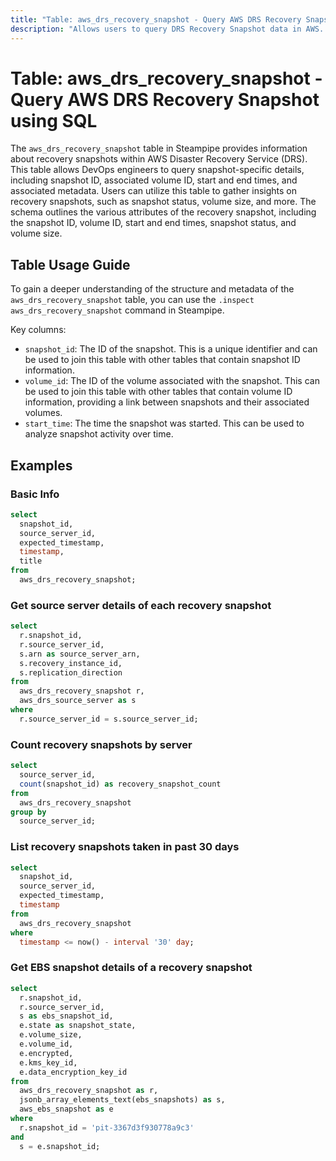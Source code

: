 ```yaml
---
title: "Table: aws_drs_recovery_snapshot - Query AWS DRS Recovery Snapshot using SQL"
description: "Allows users to query DRS Recovery Snapshot data in AWS. It provides information about recovery snapshots within AWS Disaster Recovery Service (DRS). This table can be used to gather insights on recovery snapshots, including their details, associated metadata, and more."
---
```


# Table: aws_drs_recovery_snapshot - Query AWS DRS Recovery Snapshot using SQL

The `aws_drs_recovery_snapshot` table in Steampipe provides information about recovery snapshots within AWS Disaster Recovery Service (DRS). This table allows DevOps engineers to query snapshot-specific details, including snapshot ID, associated volume ID, start and end times, and associated metadata. Users can utilize this table to gather insights on recovery snapshots, such as snapshot status, volume size, and more. The schema outlines the various attributes of the recovery snapshot, including the snapshot ID, volume ID, start and end times, snapshot status, and volume size.

## Table Usage Guide

To gain a deeper understanding of the structure and metadata of the `aws_drs_recovery_snapshot` table, you can use the `.inspect aws_drs_recovery_snapshot` command in Steampipe.

Key columns:

- `snapshot_id`: The ID of the snapshot. This is a unique identifier and can be used to join this table with other tables that contain snapshot ID information.
- `volume_id`: The ID of the volume associated with the snapshot. This can be used to join this table with other tables that contain volume ID information, providing a link between snapshots and their associated volumes.
- `start_time`: The time the snapshot was started. This can be used to analyze snapshot activity over time.

## Examples

### Basic Info

```sql
select
  snapshot_id,
  source_server_id,
  expected_timestamp,
  timestamp,
  title
from
  aws_drs_recovery_snapshot;
```

### Get source server details of each recovery snapshot

```sql
select
  r.snapshot_id,
  r.source_server_id,
  s.arn as source_server_arn,
  s.recovery_instance_id,
  s.replication_direction
from
  aws_drs_recovery_snapshot r,
  aws_drs_source_server as s
where
  r.source_server_id = s.source_server_id;
```

### Count recovery snapshots by server

```sql
select
  source_server_id,
  count(snapshot_id) as recovery_snapshot_count
from
  aws_drs_recovery_snapshot
group by
  source_server_id;
```

### List recovery snapshots taken in past 30 days

```sql
select
  snapshot_id,
  source_server_id,
  expected_timestamp,
  timestamp
from
  aws_drs_recovery_snapshot
where
  timestamp <= now() - interval '30' day;
```

### Get EBS snapshot details of a recovery snapshot

```sql
select
  r.snapshot_id,
  r.source_server_id,
  s as ebs_snapshot_id,
  e.state as snapshot_state,
  e.volume_size,
  e.volume_id,
  e.encrypted,
  e.kms_key_id,
  e.data_encryption_key_id
from
  aws_drs_recovery_snapshot as r,
  jsonb_array_elements_text(ebs_snapshots) as s,
  aws_ebs_snapshot as e
where
  r.snapshot_id = 'pit-3367d3f930778a9c3'
and
  s = e.snapshot_id;
```